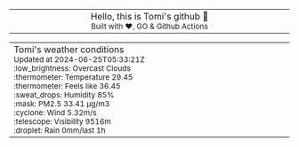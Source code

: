
<div align="center">
<table>
<tbody>
<td align="center">
<img width="2000" height="0"><br>
Hello, this is Tomi's github 👋<br>
<sup>Built with ❤️, GO & Github Actions</sup><br>
<img width="2000" height="0">
</td>
</tbody>
</table>
</div>
<table>
<tbody>
<td align="left">
<img width="2000" height="0"><br>
Tomi's weather conditions<br>
<sup>Updated at 2024-06-25T05:33:21Z</sup><br>
<sup>:low_brightness: Overcast Clouds</sup><br>
<sup>:thermometer: Temperature 29.45 </sup><br>
<sup>:thermometer: Feels like 36.45</sup><br>
<sup>:sweat_drops: Humidity 85%</sup><br>
<sup>:mask: PM2.5 33.41 μg/m3</sup><br>
<sup>:cyclone: Wind 5.32m/s </sup><br>
<sup>:telescope: Visibility 9516m </sup><br>
<sup>:droplet: Rain 0mm/last 1h </sup><br>
<img width="2000" height="0">
</td>
<td align="left">
<img width="2000" height="0"><br>
<br>
<img width="2000" height="0">
</td>
</tbody>
</table>
</div>
    